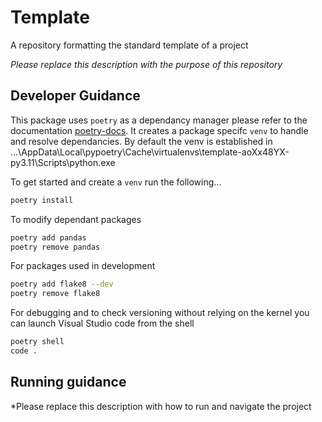 # Template
A repository formatting the standard template of a project

*Please replace this description with the purpose of this repository*

## Developer Guidance

This package uses `poetry` as a dependancy manager please refer to the documentation [poetry-docs](https://python-poetry.org).
It creates a package specifc `venv` to handle and resolve dependancies. By default the venv is established in 
...\AppData\Local\pypoetry\Cache\virtualenvs\template-aoXx48YX-py3.11\Scripts\python.exe

To get started and create a `venv` run the following...

``` sh
poetry install
```

To modify dependant packages 
``` sh
poetry add pandas
poetry remove pandas
```

For packages used in development
``` sh
poetry add flake8 --dev
poetry remove flake8
```

For debugging and to check versioning without relying on the kernel you can launch Visual Studio code from the shell
``` sh
poetry shell
code .
```

## Running guidance

*Please replace this description with how to run and navigate the project
